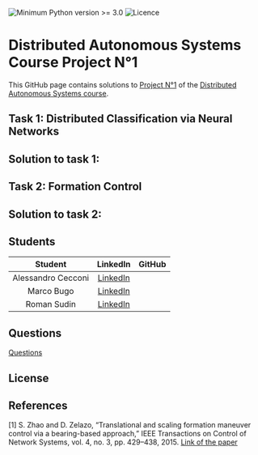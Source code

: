 ![Minimum Python version >= 3.0](https://badgen.net/badge/python/3.x/blue)
![Licence](https://badgen.net/badge/Licence/Unknown/blue)


# Distributed Autonomous Systems Course Project N°1
This GitHub page contains solutions to [Project N°1](https://virtuale.unibo.it/mod/resource/view.php?id=891684) of the [Distributed Autonomous Systems course](https://www.unibo.it/en/teaching/course-unit-catalogue/course-unit/2021/454490).

## Task 1: Distributed Classification via Neural Networks

## Solution to task 1:

## Task 2: Formation Control

## Solution to task 2:

## Students 
| Student | LinkedIn | GitHub |
| :-----------: | :--: | :--: |
| Alessandro Cecconi | [LinkedIn](https://www.linkedin.com/in/alessandro-cecconi-a5a988182/) |  |
| Marco Bugo | [LinkedIn](https://www.linkedin.com/in/marco-bugo/) | 
| Roman Sudin | [LinkedIn](https://www.linkedin.com/in/roman-sudin/) |  

## Questions

[Questions](https://github.com/aleegeco/Distributed_Autonomous_Systems_Project/blob/main/QuestionsForTheProfessor.md)

## License



## References
[1] S. Zhao and D. Zelazo, “Translational and scaling formation maneuver control via a bearing-based approach,” IEEE Transactions on Control of Network Systems, vol. 4, no. 3, pp. 429–438, 2015. [Link of the paper](https://arxiv.org/pdf/1506.05636.pdf)

